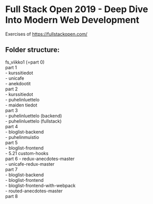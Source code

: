 # Full Stack Open 2019 - Deep Dive Into Modern Web Development
Exercises of https://fullstackopen.com/    

## Folder structure:    
fs_viikko1 (=part 0)    
part 1    
    - kurssitiedot    
    - unicafe     
    - anekdootit    
part 2    
    - kurssitiedot    
    - puhelinluettelo    
    - maiden tiedot    
part 3   
    - puhelinluettelo (backend)    
    - puhelinluettelo (fullstack)     
part 4    
    - bloglist-backend    
    - puhelinmuistio     
part 5    
    - bloglist-frontend     
    - 5.21 custom-hooks     
part 6 
    - redux-anecdotes-master     
    - unicafe-redux-master     
part 7    
    - bloglist-backend     
    - bloglist-frontend     
    - bloglist-frontend-with-webpack     
    - routed-anecdotes-master     
part 8   
